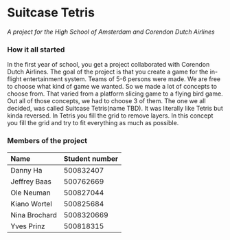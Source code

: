# Suitcase Tetris
_A project for the High School of Amsterdam and Corendon Dutch Airlines_

### How it all started
In the first year of school, you get a project collaborated with Corendon Dutch Airlines. The goal of the project is that you create a game for the in-flight entertainment system. Teams of 5-6 persons were made. We are free to choose what kind of game we wanted. So we made a lot of concepts to choose from. That varied from a platform slicing game to a flying bird game. Out all of those concepts, we had to choose 3 of them. The one we all decided, was called Suitcase Tetris(name TBD). It was literally like Tetris but kinda reversed. In Tetris you fill the grid to remove layers. In this concept you fill the grid and try to fit everything as much as possible.

### Members of the project
| **Name** | **Student number** |
| :------------- | :------------- |
| Danny Ha | 500832407 |
| Jeffrey Baas | 500762669 |
| Ole Neuman | 500827044 |
| Kiano Wortel | 500825684 |
| Nina Brochard | 5008320669 |
| Yves Prinz | 500818315 |

